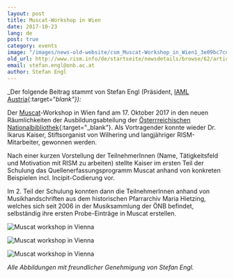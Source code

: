 ```yaml
---
layout: post
title: Muscat-Workshop in Wien
date: 2017-10-23
lang: de
post: true
category: events
image: "/images/news-old-website/csm_Muscat-Workshop_in_Wien1_3e09bc7cd7.jpg"
old_url: http://www.rism.info/de/startseite/newsdetails/browse/62/article/64/muscat-workshop-in-vienna.html
email: stefan.engl@onb.ac.at
author: Stefan Engl
---
```


_Der folgende Beitrag stammt von Stefan Engl (Präsident, [IAML Austria](https://www.iaml.at/){:target="_blank"}):_

Der [Muscat](/de/community/muscat.html)-Workshop in Wien fand am 17. Oktober 2017 in den neuen Räumlichkeiten der Ausbildungsabteilung der [Österrreichischen Nationalbibliothek](https://www.onb.ac.at/){:target="_blank"}. Als Vortragender konnte wieder Dr. Ikarus Kaiser, Stiftsorganist von Wilhering und langjähriger RISM-Mitarbeiter, gewonnen werden.

Nach einer kurzen Vorstellung der TeilnehmerInnen (Name, Tätigkeitsfeld und Motivation mit RISM zu arbeiten) stellte Kaiser im ersten Teil der Schulung das Quellenerfassungsprogramm Muscat anhand von konkreten Beispielen incl. Incipit-Codierung vor.

Im 2. Teil der Schulung konnten dann die TeilnehmerInnen anhand von Musikhandschriften aus dem historischen Pfarrarchiv Maria Hietzing, welches sich seit 2006 in der Musiksammlung der ÖNB befindet, selbständig ihre ersten Probe-Einträge in Muscat erstellen.


![Muscat workshop in Vienna](http://rism.info/resources-old-website/news/Muscat-Workshop_in_Wien2_816x458.jpg)


![Muscat workshop in Vienna](http://rism.info/resources-old-website/news/Muscat-Workshop_in_Wien3_344x612.jpg)


![Muscat workshop in Vienna](http://rism.info/resources-old-website/news/Muscat-Workshop_in_Wien4_648x384.jpg)

_Alle Abbildungen mit freundlicher Genehmigung von Stefan Engl._


